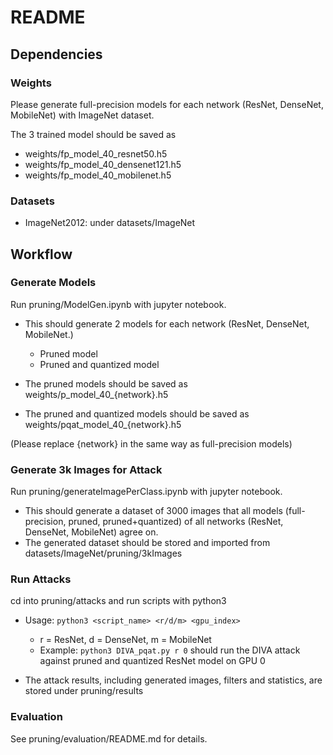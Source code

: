 # README

## Dependencies

### Weights

Please generate full-precision models for each network (ResNet, DenseNet, MobileNet) with ImageNet dataset. 

The 3 trained model should be saved as 

- weights/fp_model_40_resnet50.h5
- weights/fp_model_40_densenet121.h5
- weights/fp_model_40_mobilenet.h5

### Datasets

- ImageNet2012: under datasets/ImageNet

## Workflow

### Generate Models

Run pruning/ModelGen.ipynb with jupyter notebook. 

- This should generate 2 models for each network (ResNet, DenseNet, MobileNet.)
  - Pruned model
  - Pruned and quantized model
- The pruned models should be saved as weights/p_model_40_{network}\.h5

- The pruned and quantized models should be saved as weights/pqat_model_40_{network}.h5

(Please replace {network} in the same way as full-precision models)

### Generate 3k Images for Attack

Run pruning/generateImagePerClass.ipynb with jupyter notebook.

- This should generate a dataset of 3000 images that all models (full-precision, pruned, pruned+quantized) of all networks (ResNet, DenseNet, MobileNet) agree on.
- The generated dataset should be stored and imported from datasets/ImageNet/pruning/3kImages

### Run Attacks

cd into pruning/attacks and run scripts with python3

- Usage: `python3 <script_name> <r/d/m> <gpu_index> `
  - r = ResNet, d = DenseNet, m = MobileNet
  - Example: `python3 DIVA_pqat.py r 0` should run the DIVA attack against pruned and quantized ResNet model on GPU 0

- The attack results, including generated images, filters and statistics, are stored under pruning/results

### Evaluation
See pruning/evaluation/README.md for details.
